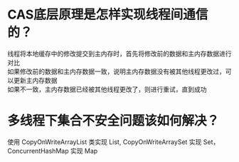 # CAS底层原理是怎样实现线程间通信的？

线程将本地缓存中的修改提交到主内存时，首先将修改前的数据和主内存数据进行对比  
如果修改前的数据和主内存数据一致，说明主内存数据没有被其他线程更改过，可以更新主内存数据  
如果不一致，主内存数据已经被其他线程更改了，则进行重试，直到成功  

# 多线程下集合不安全问题该如何解决？

使用 CopyOnWriteArrayList 类实现 List, CopyOnWriteArraySet 实现 Set，ConcurrentHashMap 实现 Map    